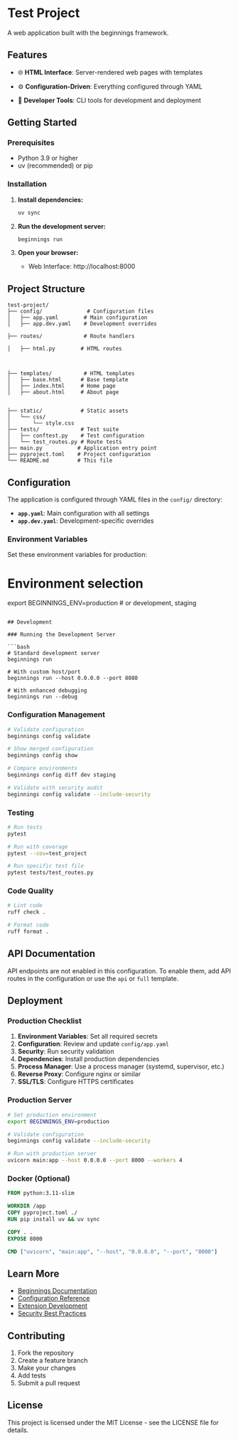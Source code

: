 # Test Project

A web application built with the beginnings framework.

## Features


- 🌐 **HTML Interface**: Server-rendered web pages with templates






- ⚙️ **Configuration-Driven**: Everything configured through YAML
- 🔧 **Developer Tools**: CLI tools for development and deployment

## Getting Started

### Prerequisites

- Python 3.9 or higher
- uv (recommended) or pip

### Installation

1. **Install dependencies:**
   ```bash
   uv sync
   ```

2. **Run the development server:**
   ```bash
   beginnings run
   ```

3. **Open your browser:**
   
   - Web Interface: http://localhost:8000
   
   

## Project Structure

```
test-project/
├── config/              # Configuration files
│   ├── app.yaml        # Main configuration
│   ├── app.dev.yaml    # Development overrides

├── routes/             # Route handlers

│   ├── html.py        # HTML routes



├── templates/          # HTML templates
│   ├── base.html      # Base template
│   ├── index.html     # Home page
│   ├── about.html     # About page


├── static/            # Static assets
│   └── css/
│       └── style.css
├── tests/             # Test suite
│   ├── conftest.py    # Test configuration
│   └── test_routes.py # Route tests
├── main.py           # Application entry point
├── pyproject.toml    # Project configuration
└── README.md         # This file
```

## Configuration

The application is configured through YAML files in the `config/` directory:

- **`app.yaml`**: Main configuration with all settings
- **`app.dev.yaml`**: Development-specific overrides


### Environment Variables

Set these environment variables for production:



# Environment selection
export BEGINNINGS_ENV=production  # or development, staging
```

## Development

### Running the Development Server

```bash
# Standard development server
beginnings run

# With custom host/port
beginnings run --host 0.0.0.0 --port 8080

# With enhanced debugging
beginnings run --debug
```

### Configuration Management

```bash
# Validate configuration
beginnings config validate

# Show merged configuration
beginnings config show

# Compare environments
beginnings config diff dev staging

# Validate with security audit
beginnings config validate --include-security
```

### Testing

```bash
# Run tests
pytest

# Run with coverage
pytest --cov=test_project

# Run specific test file
pytest tests/test_routes.py
```

### Code Quality

```bash
# Lint code
ruff check .

# Format code
ruff format .
```

## API Documentation


API endpoints are not enabled in this configuration. To enable them, add API routes in the configuration or use the `api` or `full` template.








## Deployment

### Production Checklist

1. **Environment Variables**: Set all required secrets
2. **Configuration**: Review and update `config/app.yaml`
3. **Security**: Run security validation
4. **Dependencies**: Install production dependencies
5. **Process Manager**: Use a process manager (systemd, supervisor, etc.)
6. **Reverse Proxy**: Configure nginx or similar
7. **SSL/TLS**: Configure HTTPS certificates

### Production Server

```bash
# Set production environment
export BEGINNINGS_ENV=production

# Validate configuration
beginnings config validate --include-security

# Run with production server
uvicorn main:app --host 0.0.0.0 --port 8000 --workers 4
```

### Docker (Optional)

```dockerfile
FROM python:3.11-slim

WORKDIR /app
COPY pyproject.toml ./
RUN pip install uv && uv sync

COPY . .
EXPOSE 8000

CMD ["uvicorn", "main:app", "--host", "0.0.0.0", "--port", "8000"]
```

## Learn More

- [Beginnings Documentation](https://beginnings.8ly.xyz/docs)
- [Configuration Reference](https://beginnings.8ly.xyz/docs/configuration)
- [Extension Development](https://beginnings.8ly.xyz/docs/extensions)
- [Security Best Practices](https://beginnings.8ly.xyz/docs/security)

## Contributing

1. Fork the repository
2. Create a feature branch
3. Make your changes
4. Add tests
5. Submit a pull request

## License

This project is licensed under the MIT License - see the LICENSE file for details.
